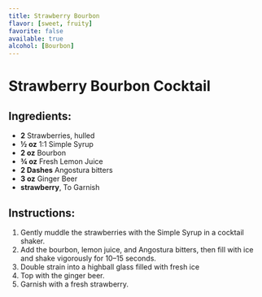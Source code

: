```yaml
---
title: Strawberry Bourbon
flavor: [sweet, fruity]
favorite: false
available: true
alcohol: [Bourbon]
---
```

# Strawberry Bourbon Cocktail

## Ingredients:
- **2** Strawberries, hulled
- **½ oz** 1:1 Simple Syrup
- **2 oz** Bourbon
- **¾ oz** Fresh Lemon Juice
- **2 Dashes** Angostura bitters
- **3 oz** Ginger Beer
- **strawberry**, To Garnish

## Instructions:
1. Gently muddle the strawberries with the Simple Syrup in a cocktail shaker. 
2. Add the bourbon, lemon juice, and Angostura bitters, then fill with ice and shake vigorously for 10–15 seconds. 
3. Double strain into a highball glass filled with fresh ice 
4. Top with the ginger beer. 
5. Garnish with a fresh strawberry.





